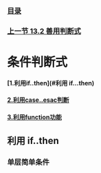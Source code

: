 ### [目录](https://github.com/Letitmiss/Linux-learning/blob/master/README.md)
### [上一节 13.2 善用判断式 ](https://github.com/Letitmiss/Linux-learning/blob/master/blog/13.2shellscript.md)
# 条件判断式

#### [1.利用if..then](#利用 if...then)
#### [2.利用case..esac判断]()
#### [3.利用function功能]()


## 利用 if..then

### 单层简单条件
